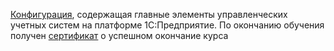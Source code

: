 [Конфигурация](DP/ДипломнаяРабота.dt), содержащая главные элементы управленческих учетных систем на платформе 1С:Предприятие.
По окончанию обучения получен [сертификат](Сертификат) о успешном окончание курса
